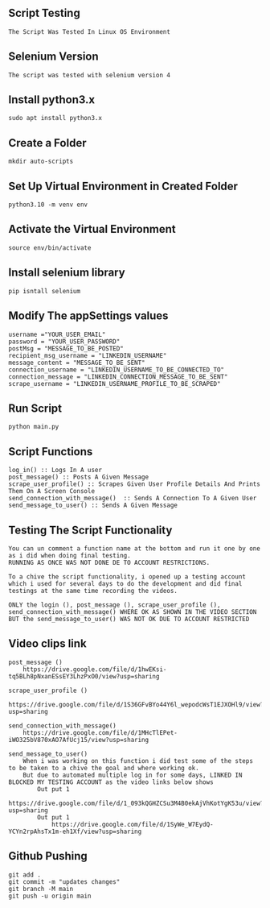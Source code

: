 
## Script Testing  
    The Script Was Tested In Linux OS Environment

## Selenium Version
    The script was tested with selenium version 4

## Install python3.x
    sudo apt install python3.x

## Create a Folder 
    mkdir auto-scripts

## Set Up Virtual Environment in Created Folder
    python3.10 -m venv env

##  Activate the Virtual Environment 
    source env/bin/activate

## Install selenium library
    pip isntall selenium

## Modify The appSettings values
    username ="YOUR_USER_EMAIL"
    password = "YOUR_USER_PASSWORD"
    postMsg = "MESSAGE_TO_BE_POSTED"
    recipient_msg_username = "LINKEDIN_USERNAME"
    message_content = "MESSAGE_TO_BE_SENT"
    connection_username = "LINKEDIN_USERNAME_TO_BE_CONNECTED_TO"
    connection_message = "LINKEDIN_CONNECTION_MESSAGE_TO_BE_SENT"
    scrape_username = "LINKEDIN_USERNAME_PROFILE_TO_BE_SCRAPED"


## Run Script
    python main.py


##  Script Functions 
    log_in() :: Logs In A user
    post_message() :: Posts A Given Message
    scrape_user_profile() :: Scrapes Given User Profile Details And Prints Them On A Screen Console
    send_connection_with_message()  :: Sends A Connection To A Given User
    send_message_to_user() :: Sends A Given Message

## Testing The Script Functionality 

    You can un comment a function name at the bottom and run it one by one as i did when doing final testing.
    RUNNING AS ONCE WAS NOT DONE DE TO ACCOUNT RESTRICTIONS.

    To a chive the script functionality, i opened up a testing account which i used for several days to do the development and did final testings at the same time recording the videos.

    ONLY the login (), post_message (), scrape_user_profile (), send_connection_with_message() WHERE OK AS SHOWN IN THE VIDEO SECTION
    BUT the send_message_to_user() WAS NOT OK DUE TO ACCOUNT RESTRICTED

## Video clips link 
    post_message ()
        https://drive.google.com/file/d/1hwEKsi-tq5BLh8pNxanESsEY3LhzPxO0/view?usp=sharing

    scrape_user_profile ()
        https://drive.google.com/file/d/1S36GFvBYo44Y6l_wepodcWsT1EJXOHl9/view?usp=sharing

    send_connection_with_message()
        https://drive.google.com/file/d/1MHcTlEPet-iWO325bV870xAO7AfUcj15/view?usp=sharing

    send_message_to_user()
        When i was working on this function i did test some of the steps to be taken to a chive the goal and where working ok.
        But due to automated multiple log in for some days, LINKED IN BLOCKED MY TESTING ACCOUNT as the video links below shows 
            Out put 1
                https://drive.google.com/file/d/1_093kQGHZCSu3M4B0ekAjVhKotYgK53u/view?usp=sharing
            Out put 1
                https://drive.google.com/file/d/1SyWe_W7EydQ-YCYn2rpAhsTx1m-eh1Xf/view?usp=sharing


## Github Pushing
    git add .
    git commit -m "updates changes"
    git branch -M main
    git push -u origin main




